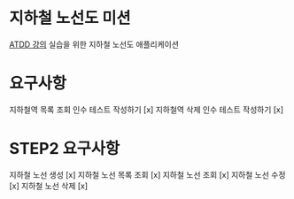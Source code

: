 # 지하철 노선도 미션

[ATDD 강의](https://edu.nextstep.camp/c/R89PYi5H) 실습을 위한 지하철 노선도 애플리케이션

# 요구사항

지하철역 목록 조회 인수 테스트 작성하기 [x]
지하철역 삭제 인수 테스트 작성하기 [x]

# STEP2 요구사항

지하철 노선 생성 [x]
지하철 노선 목록 조회 [x]
지하철 노선 조회 [x]
지하철 노선 수정 [x]
지하철 노선 삭제 [x]
